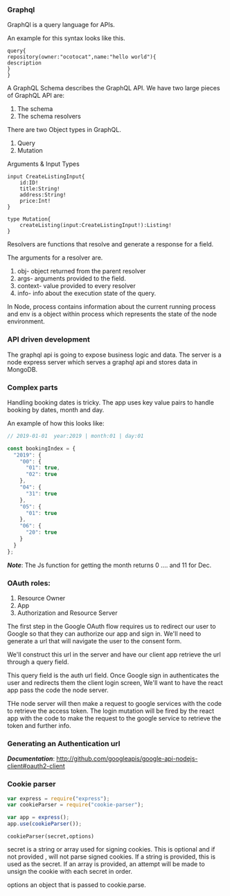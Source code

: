 ### Graphql

GraphQl is a query language for APIs.

An example for this syntax looks like this.

```
query{
repository(owner:"ocotocat",name:"hello world"){
description
}
}
```

A GraphQL Schema describes the GraphQL API. We have two large pieces of GraphQL API are:

1. The schema
2. The schema resolvers

There are two Object types in GraphQL.

1. Query
2. Mutation

Arguments & Input Types

```
input CreateListingInput{
    id:ID!
    title:String!
    address:String!
    price:Int!
}

type Mutation{
    createListing(input:CreateListingInput!):Listing!
}
```

Resolvers are functions that resolve and generate a response for a field.

The arguments for a resolver are.

1. obj- object returned from the parent resolver
2. args- arguments provided to the field.
3. context- value provided to every resolver
4. info- info about the execution state of the query.

In Node, process contains information about the current running process and env is a object within process which represents the state of the node environment.

### API driven development

The graphql api is going to expose business logic and data.
The server is a node express server which serves a graphql api and stores data in MongoDB.

### Complex parts

Handling booking dates is tricky. The app uses key value pairs to handle
booking by dates, month and day.

An example of how this looks like:

```javascript
// 2019-01-01  year:2019 | month:01 | day:01
```

```javascript
const bookingIndex = {
  "2019": {
    "00": {
      "01": true,
      "02": true
    },
    "04": {
      "31": true
    },
    "05": {
      "01": true
    },
    "06": {
      "20": true
    }
  }
};
```

**_Note_**: The Js function for getting the month returns 0 .... and 11 for Dec.

### OAuth roles:

1. Resource Owner
2. App
3. Authorization and Resource Server

The first step in the Google OAuth flow requires us to redirect our
user to Google so that they can authorize our app and sign in.
We'll need to generate a url that will navigate the user to the consent form.

We'll construct this url in the server and have our client app retrieve the url through a query field.

This query field is the auth url field. Once Google sign in authenticates the user and redirects them the client login screen,
We'll want to have the react app pass the code the node server.

THe node server will then make a request to google services with the code to retrieve the access token. The login mutation will be fired by the react app with the code to make the request to the google service to retrieve the token and further info.

### Generating an Authentication url

**_Documentation_**: http://github.com/googleapis/google-api-nodejs-client#oauth2-client

### Cookie parser

```javascript
var express = require("express");
var cookieParser = require("cookie-parser");

var app = express();
app.use(cookieParser());
```

```
cookieParser(secret,options)
```

secret is a string or array used for signing cookies. This is optional and if not provided , will not parse signed cookies. If a string is provided, this is used as the secret. If an array is provided, an attempt will be made to unsign the cookie with each secret in order.

options an object that is passed to cookie.parse.



